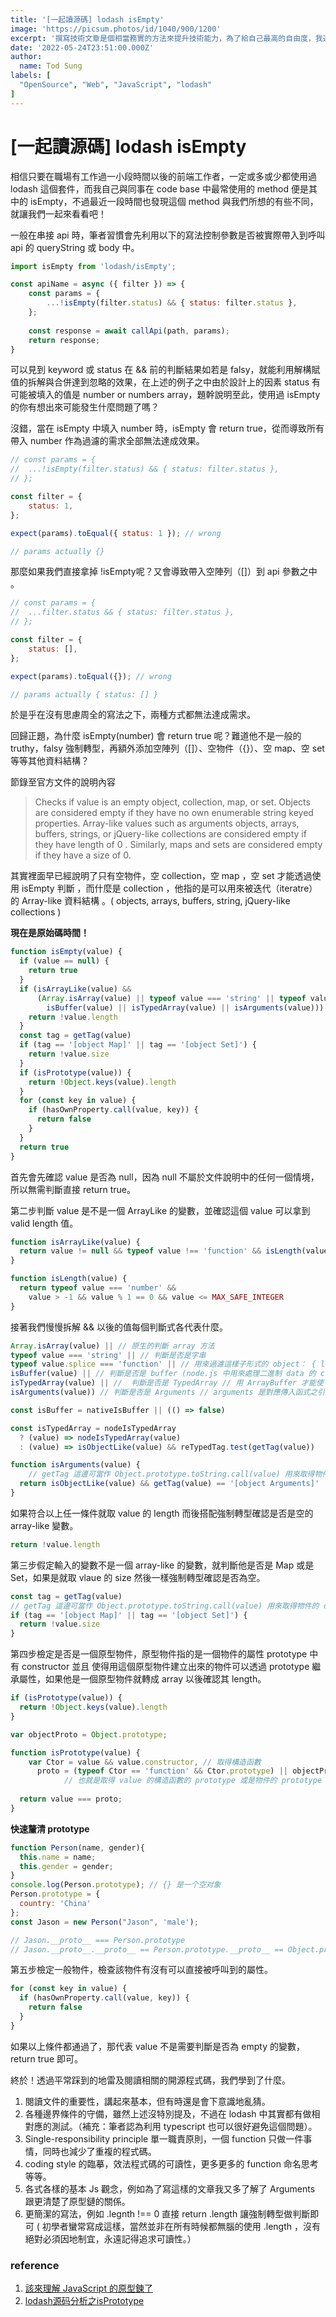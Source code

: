 ```yaml
---
title: '[一起讀源碼] lodash isEmpty'
image: 'https://picsum.photos/id/1040/900/1200'
excerpt: '撰寫技術文章是個相當務實的方法來提升技術能力，為了給自己最高的自由度，我選擇了利用 NextJs 及 Vecel 自架部落格，與實際工作不同，從功能的思考、介面的設計、技術的挑選、程式的實作，全部都要靠自己獨自完成，就讓我一一細數為了達到標題的目的，我做了什麼處理！'
date: '2022-05-24T23:51:00.000Z'
author:
  name: Tod Sung
labels: [
  "OpenSource", "Web", "JavaScript", "lodash"
]
---
```


# [一起讀源碼] lodash isEmpty


相信只要在職場有工作過一小段時間以後的前端工作者，一定或多或少都使用過 lodash 這個套件，而我自己與同事在 code base 中最常使用的 method 便是其中的 isEmpty，不過最近一段時間也發現這個 method 與我們所想的有些不同，就讓我們一起來看看吧！

一般在串接 api 時，筆者習慣會先利用以下的寫法控制參數是否被實際帶入到呼叫 api 的 queryString 或 body   中。

```javascript
import isEmpty from 'lodash/isEmpty';

const apiName = async ({ filter }) => {
	const params = {
		...!isEmpty(filter.status) && { status: filter.status },
	};
	
	const response = await callApi(path, params);
	return response;
}
```

可以見到 keyword 或 status 在 && 前的判斷結果如若是 falsy，就能利用解構賦值的拆解與合併達到忽略的效果，在上述的例子之中由於設計上的因素 status 有可能被填入的值是 number or numbers array，題幹說明至此，使用過 isEmpty 的你有想出來可能發生什麼問題了嗎？

沒錯，當在 isEmpty 中填入  number 時，isEmpty 會 return true，從而導致所有帶入 number 作為過濾的需求全部無法達成效果。

```javascript
// const params = {
// 	...!isEmpty(filter.status) && { status: filter.status },
// };

const filter = {
	status: 1,
};

expect(params).toEqual({ status: 1 }); // wrong

// params actually {}
```

那麼如果我們直接拿掉 !isEmpty呢？又會導致帶入空陣列（[]）到 api 參數之中 。

```javascript
// const params = {
// 	...filter.status && { status: filter.status },
// };

const filter = {
	status: [],
};

expect(params).toEqual({}); // wrong

// params actually { status: [] }
```

於是乎在沒有思慮周全的寫法之下，兩種方式都無法達成需求。

回歸正題，為什麼 isEmpty(number) 會 return true 呢？難道他不是一般的 truthy，falsy 強制轉型，再額外添加空陣列（[]）、空物件（{}）、空 map、空 set 等等其他資料結構？

節錄至官方文件的說明內容

> Checks if value is an empty object, collection, map, or set.
>Objects are considered empty if they have no own enumerable string keyed properties. 
>Array-like values such as arguments objects, arrays, buffers, strings, or jQuery-like collections are considered empty if they have length of 0 . Similarly, maps and sets are considered empty if they have a size of 0.
> 

其實裡面早已經說明了只有空物件，空 collection，空 map ，空 set 才能透過使用 isEmpty 判斷 ，而什麼是 collection ，他指的是可以用來被迭代（iteratre）的 Array-like 資料結構 。( objects, arrays, buffers, string, jQuery-like collections )

<b>現在是原始碼時間！</b>

```javascript
function isEmpty(value) {
  if (value == null) {
    return true
  }
  if (isArrayLike(value) &&
      (Array.isArray(value) || typeof value === 'string' || typeof value.splice === 'function' ||
        isBuffer(value) || isTypedArray(value) || isArguments(value))) {
    return !value.length
  }
  const tag = getTag(value)
  if (tag == '[object Map]' || tag == '[object Set]') {
    return !value.size
  }
  if (isPrototype(value)) {
    return !Object.keys(value).length
  }
  for (const key in value) {
    if (hasOwnProperty.call(value, key)) {
      return false
    }
  }
  return true
}
```

首先會先確認 value 是否為 null，因為 null 不屬於文件說明中的任何一個情境，所以無需判斷直接 return true。

第二步判斷 value 是不是一個 ArrayLike 的變數，並確認這個 value 可以拿到 valid length 值。

```javascript
function isArrayLike(value) {
  return value != null && typeof value !== 'function' && isLength(value.length)
}

function isLength(value) {
  return typeof value === 'number' &&
    value > -1 && value % 1 == 0 && value <= MAX_SAFE_INTEGER
}
```

 

接著我們慢慢拆解 && 以後的值每個判斷式各代表什麼。

```javascript
Array.isArray(value) || // 原生的判斷 array 方法
typeof value === 'string' || // 判斷是否是字串
typeof value.splice === 'function' || // 用來過濾這樣子形式的 object： { length: 0 }
isBuffer(value) || // 判斷是否是 buffer (node.js 中用來處理二進制 data 的 class)
isTypedArray(value) || //  判斷是否是 TypedArray // 用 ArrayBuffer 才能使 Js 讀取二進位的資料
isArguments(value)) // 判斷是否是 Arguments // arguments 是對應傳入函式之引述的類陣列物件

const isBuffer = nativeIsBuffer || (() => false)

const isTypedArray = nodeIsTypedArray
  ? (value) => nodeIsTypedArray(value)
  : (value) => isObjectLike(value) && reTypedTag.test(getTag(value))

function isArguments(value) {
	// getTag 這邊可當作 Object.prototype.toString.call(value) 用來取得物件的 class
  return isObjectLike(value) && getTag(value) == '[object Arguments]'
}
```

如果符合以上任一條件就取 value 的 length 而後搭配強制轉型確認是否是空的 array-like 變數。

```javascript
return !value.length
```

第三步假定輸入的變數不是一個 array-like 的變數，就判斷他是否是 Map 或是 Set，如果是就取 vlaue 的 size 然後一樣強制轉型確認是否為空。

```javascript
const tag = getTag(value)
// getTag 這邊可當作 Object.prototype.toString.call(value) 用來取得物件的 class
if (tag == '[object Map]' || tag == '[object Set]') {
  return !value.size
}
```

第四步檢定是否是一個原型物件，原型物件指的是一個物件的屬性 prototype 中有 constructor 並且 使得用這個原型物件建立出來的物件可以透過 prototype 繼承屬性，如果他是一個原型物件就轉成 array 以後確認其 length。

```javascript
if (isPrototype(value)) {
  return !Object.keys(value).length
}

var objectProto = Object.prototype;

function isPrototype(value) {
	var Ctor = value && value.constructor, // 取得構造函數
      proto = (typeof Ctor == 'function' && Ctor.prototype) || objectProto;
			// 也就是取得 value 的構造函數的 prototype 或是物件的 prototype
	
  return value === proto; 
}
```

<b>快速釐清 prototype</b>
 

```javascript
function Person(name, gender){
  this.name = name;
  this.gender = gender;
}
console.log(Person.prototype); // {} 是一个空对象
Person.prototype = {
  country: 'China'
};
const Jason = new Person("Jason", 'male');

// Jason.__proto__ === Person.prototype
// Jason.__proto__.__proto__ == Person.prototype.__proto__ == Object.prototype
```

第五步檢定一般物件，檢查該物件有沒有可以直接被呼叫到的屬性。

```javascript
for (const key in value) {
  if (hasOwnProperty.call(value, key)) {
    return false
  }
}
```

如果以上條件都通過了，那代表 value 不是需要判斷是否為 empty 的變數，return true 即可。

終於！透過平常踩到的地雷及閱讀相關的開源程式碼，我們學到了什麼。

1. 閱讀文件的重要性，講起來基本，但有時還是會下意識地亂猜。
2. 各種邊界條件的守備，雖然上述沒特別提及，不過在 lodash 中其實都有做相對應的測試。（補充：筆者認為利用 typescript 也可以很好避免這個問題）。
3. Single-responsibility principle 單一職責原則，一個 function 只做一件事情，同時也減少了重複的程式碼。
4. coding style 的臨摹，效法程式碼的可讀性，更多更多的 function 命名思考等等。
5. 各式各樣的基本 Js 觀念，例如為了寫這樣的文章我又多了解了 Arguments 跟更清楚了原型鏈的關係。
6. 更簡潔的寫法，例如 .legnth !== 0 直接 return .length 讓強制轉型做判斷即可 ( 初學者蠻常寫成這樣，當然並非在所有時候都無腦的使用 .length ，沒有絕對必須因地制宜，永遠記得追求可讀性。）

### reference

1. [該來理解 JavaScript 的原型鍊了](https://blog.huli.tw/2017/08/27/the-javascripts-prototype-chain/)
2. [lodash源码分析之isPrototype](https://github.com/HeftyKoo/pocket-lodash/issues/196)